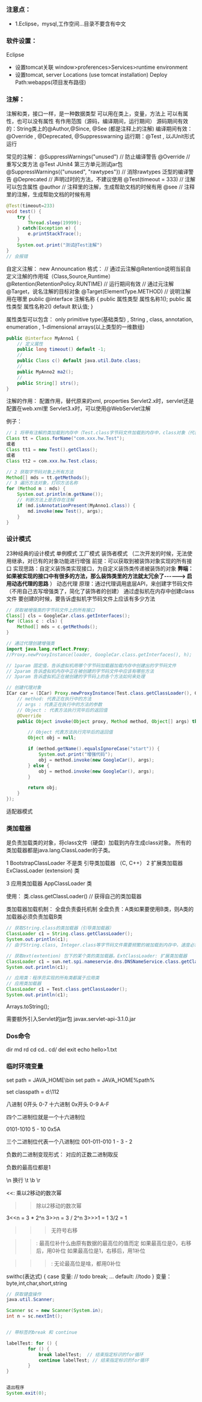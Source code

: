 ### 注意点：
- 1.Eclipse，mysql,工作空间...目录不要含有中文

### 软件设置：
Eclipse
- 设置tomcat关联 window>proferences>Services>runtime environment
- 设置tomcat, server Locations (use tomcat installation) Deploy Path:webapps(项目发布路径)


### 注解：
注解和类，接口一样，是一种数据类型
可以用在类上，变量，方法上
可以有属性，也可以没有属性
有作用范围（源码，编译期间，运行期间）
源码期间有效的：String类上的@Author,@Since, @See (都是注释上的注解)
编译期间有效： @Override , @Deprecated, @Suppresswarning
运行期：@Test , 以JUnit形式运行


常见的注解：
@SuppressWarnings("unused")  // 防止编译警告
@Override  // 重写父类方法
@Test  JUnit4 第三方单元测试jar包
@SuppressWarnings({"unused", "rawtypes"})  // 消除rawtypes 泛型的编译警告
@Deprecated  // 声明过时的方法，不建议使用
@Test(timeout = 333) // 注解可以包含属性
@author // 注释里的注解，生成帮助文档的时候有用
@see // 注释里的注解，生成帮助文档的时候有用
```java
@Test(timeout=233)
void test() {
    try {
        Thread.sleep(19999);
    } catch(Exception e) {
        e.printStackTrace();
    }
    System.out.print("测试@Test注解")
}
// 会报错
```

自定义注解：
new Announcation
格式：
// 通过云注解@Retention说明当前自定义注解的作用域（Class,Source,Runtime）
@Retention(RetentionPolicy.RUNTIME) // 运行期间有效
// 通过元注解@Target，说名注解的目标对象
@Target(ElementType.METHOD)  // 说明注解用在哪里
public @interface 注解名称 {
    public 属性类型  属性名称1();
    public 属性类型  属性名称2() default 默认值;
}

属性类型可以包含：
only primitive type(基础类型) , String , class, annotation, enumeration , 1-dimensional arrays(以上类型的一维数组)

```java
public @interface MyAnno1 {
    // 定义属性
    public long timeout() default -1;
    // 
    public Class c() default java.util.Date.class;
    //
    public MyAnno2 ma2();
    //
    public String[] strs();
}
```

注解的作用：
配置作用，替代原来的xml, properties
Servlet2.x时，servlet还是配置在web.xml里
Servlet3.x时，可以使用@WebServlet注解

例子：
```java
// 1 将带有注解的类加载到内存中（Test.class字节码文件加载到内存中，class对象（代表字节码文件在内存中的对象））
Class tt = Class.forName("com.xxx.hw.Test");
或者
Class tt1 = new Test().getClass();
或者
Class tt2 = com.xxx.hw.Test.class;

// 2 获取字节码对象上所有方法
Method[] mds = tt.getMethods();
// 3 遍历方法对象，打印方法名称
for (Method m : mds) {
    System.out.println(m.getName());
    // 判断方法上是否存在注解
    if (md.isAnnotationPresent(MyAnno1.class)) {
        md.invoke(new Test(), args);
    }
}


```


### 设计模式
23种经典的设计模式
单例模式
工厂模式
装饰者模式
（二次开发的时候，无法使用继承，对已有的对象功能进行增强
前提：可以获取到被装饰对象实现的所有接口
实现思路：自定义装饰类实现接口，为自定义装饰类传递被装饰的对象
**弊端：如果被实现的接口中有很多的方法，那么装饰类里的方法就太冗余了------> 启用动态代理的思路**
）
动态代理
原理：通过代理调用底层API，来创建字节码文件（不用自己去写增强类了，简化了装饰者的创建） 通过虚拟机在内存中创建class文件
要创建的时候，要告诉虚拟机字节码文件上应该有多少方法



```java
// 获取被增强类的字节码文件上的所有接口
Class[] cls = GoogleCar.class.getInterfaces();
for (Class c : cls) {
    Method[] mds = c.getMethods();
}

// 通过代理创建增强类
import java.lang.reflect.Proxy;
//Proxy.newProxyInstance(loader, GoogleCar.class.getInterfaces(), h);

// 1param 固定值，告诉虚拟机用哪个字节码加载器加载内存中创建出的字节码文件
// 2param 告诉虚拟机内存中正在被创建的字节码文件中应该有哪些方法
// 3param 告诉虚拟机正在被创建的字节码上的各个方法如何来处理

// 创建代理对象
ICar car = (ICar) Proxy.newProxyInstance(Test.class.getClassLoader(), GoogleCar.class.getInterfaces(), new InvocationHandler() {
    // method: 代表正在执行中的方法
    // args : 代表正在执行中的方法的参数
    // Object : 代表方法执行完毕后的返回值
    @Override
    public Object invoke(Object proxy, Method method, Object[] args) throws Throwable {

        // Object 代表方法执行完毕后的返回值
        Object obj = null;

        if (method.getName().equalsIgnoreCase("start")) {
            System.out.print("增强代码");
            obj = method.invoke(new GoogleCar(), args);
        } else {
            obj = method.invoke(new GoogleCar(), args);
        }

        return obj;
    }
});


```




适配器模式





### 类加载器
是负责加载类的对象，将class文件（硬盘）加载到内存生成class对象。
所有的类加载器都是java.lang.ClassLoader的子类。

1  BootstrapClassLoader 不是类
引导类加载器
（C, C++）
2  扩展类加载器
ExClassLoader (extension) 类

3  应用类加载器
AppClassLoader  类

使用：
类.class.getClassLoader()  // 获得自己的类加载器

类加载器加载机制：
全盘负责委托机制
全盘负责：A类如果要使用B类，则A类的加载器必须负责加载B类

```java
// 获取String.class的类加载器（引导类加载器）
ClassLoader c1 = String.class.getClassLoader();
System.out.println(c1);
// 由于String.class, Integer.class等字节码文件需要频繁的被加载到内存中，速度必须块，底层用其他语言来实现的 （C, C++）

// 获取ext(extention) 包下的某个类的类加载器。ExtClassLoader: 扩展类加载器
ClassLoader c1 = sun.net.spi.nameservie.dns.DNSNameService.class.getClassLoader();
System.out.println(c1);

// 应用类：程序员实现的所有类都属于应用类
// 应用类加载器
ClassLoader c1 = Test.class.getClassLoader();
System.out.println(c1);
```


Arrays.toString();


需要额外引入Servlet的jar包
javax.servlet-api-3.1.0.jar



### Dos命令
dir
md
rd
cd
cd..
cd/
del
exit
echo hello>1.txt

### 临时环境变量
set path = JAVA_HOME\bin
set path = JAVA_HOME%path%

set classpath = d:\112

八进制  0开头   0-7
十六进制  0x开头 0-9  A-F

四个二进制位就是一个十六进制位

0101-1010
5 - 10
0x5A

三个二进制位代表一个八进制位
001-011-010
1 - 3 - 2

负数的二进制变现形式：
对应的正数二进制取反

负数的最高位都是1

\n  换行
\t
\b
\r



<<: 乘以2移动的数次幂
>>  除以2移动的数次幂

3<<n   =  3 * 2^n
3>>n   =  3 / 2^n
3>>>1 = 1  3/2 = 1

>>> 无符号右移

>>: 最高位补什么由原有数据的最高位的值而定
如果最高位是0，右移后，用0补位
如果最高位是1，右移后，用1补位

>>>: 无论最高位是啥，都用0补位


swithc(表达式) {
    case 变量:
      // todo
      break;
    ...
    default:
        //todo
}
变量：byte,int,char,short,string


```java
// 获取键盘操作
java.util.Scanner;

Scanner sc = new Scanner(System.in);
int n = sc.nextInt();


// 带标签的break 和 continue

labelTest: for () {
        for () {
            break labelTest;  // 结束指定标识的for循环
            continue labelTest; // 结束指定标识的for循环
        }
}


退出程序
System.exit(0);
```













